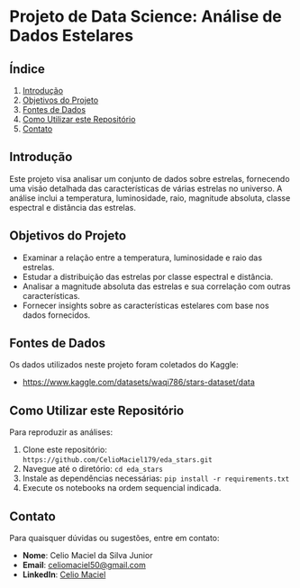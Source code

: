 # Projeto de Data Science: Análise de Dados Estelares

## Índice

1. [Introdução](#introdução)
2. [Objetivos do Projeto](#objetivos-do-projeto)
3. [Fontes de Dados](#fontes-de-dados)
4. [Como Utilizar este Repositório](#como-utilizar-este-repositório)
5. [Contato](#contato)

## Introdução

Este projeto visa analisar um conjunto de dados sobre estrelas, fornecendo uma visão detalhada das características de várias estrelas no universo. A análise inclui a temperatura, luminosidade, raio, magnitude absoluta, classe espectral e distância das estrelas.

## Objetivos do Projeto

- Examinar a relação entre a temperatura, luminosidade e raio das estrelas.
- Estudar a distribuição das estrelas por classe espectral e distância.
- Analisar a magnitude absoluta das estrelas e sua correlação com outras características.
- Fornecer insights sobre as características estelares com base nos dados fornecidos.

## Fontes de Dados

Os dados utilizados neste projeto foram coletados do Kaggle:

- https://www.kaggle.com/datasets/waqi786/stars-dataset/data

## Como Utilizar este Repositório

Para reproduzir as análises:

1. Clone este repositório: `https://github.com/CelioMaciel179/eda_stars.git`
2. Navegue até o diretório: `cd eda_stars`
3. Instale as dependências necessárias: `pip install -r requirements.txt`
4. Execute os notebooks na ordem sequencial indicada.

## Contato

Para quaisquer dúvidas ou sugestões, entre em contato:

- **Nome**: Celio Maciel da Silva Junior
- **Email**: celiomaciel50@gmail.com
- **LinkedIn**: [Celio Maciel](https://linkedin.com/in/celio-maciel-176302170/)

